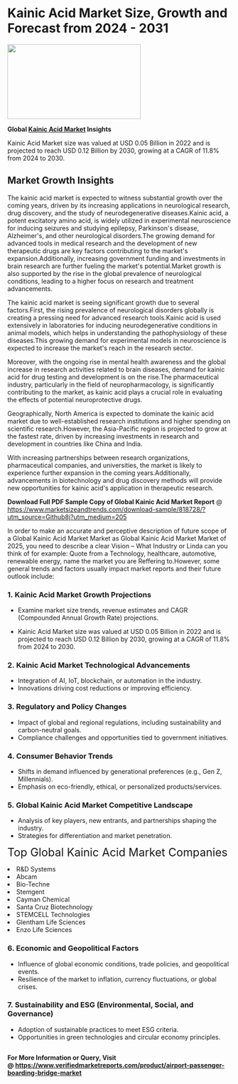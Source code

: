 <H1>Kainic Acid Market Size, Growth and Forecast from 2024 - 2031</H1><img class="aligncenter size-medium wp-image-584254" src="https://thirdeyenews.in/wp-content/uploads/2024/09/Global-Market-Research-300x168.jpeg" alt="" width="300" height="168" /><p><strong>Global&nbsp;<a href="https://www.marketsizeandtrends.com/download-sample/818728/?utm_source=Github8j?utm_medium=205">Kainic Acid Market</a> Insights</strong></p><p>Kainic Acid Market size was valued at USD 0.05 Billion in 2022 and is projected to reach USD 0.12 Billion by 2030, growing at a CAGR of 11.8% from 2024 to 2030.</p><p><h2>Market Growth Insights</h2> <p>The kainic acid market is expected to witness substantial growth over the coming years, driven by its increasing applications in neurological research, drug discovery, and the study of neurodegenerative diseases.Kainic acid, a potent excitatory amino acid, is widely utilized in experimental neuroscience for inducing seizures and studying epilepsy, Parkinson's disease, Alzheimer's, and other neurological disorders.The growing demand for advanced tools in medical research and the development of new therapeutic drugs are key factors contributing to the market's expansion.Additionally, increasing government funding and investments in brain research are further fueling the market's potential.Market growth is also supported by the rise in the global prevalence of neurological conditions, leading to a higher focus on research and treatment advancements.</p> <p>The kainic acid market is seeing significant growth due to several factors.First, the rising prevalence of neurological disorders globally is creating a pressing need for advanced research tools.Kainic acid is used extensively in laboratories for inducing neurodegenerative conditions in animal models, which helps in understanding the pathophysiology of these diseases.This growing demand for experimental models in neuroscience is expected to increase the market's reach in the research sector.</p> <p>Moreover, with the ongoing rise in mental health awareness and the global increase in research activities related to brain diseases, demand for kainic acid for drug testing and development is on the rise.The pharmaceutical industry, particularly in the field of neuropharmacology, is significantly contributing to the market, as kainic acid plays a crucial role in evaluating the effects of potential neuroprotective drugs.</p> <p>Geographically, North America is expected to dominate the kainic acid market due to well-established research institutions and higher spending on scientific research.However, the Asia-Pacific region is projected to grow at the fastest rate, driven by increasing investments in research and development in countries like China and India.</p> <p>With increasing partnerships between research organizations, pharmaceutical companies, and universities, the market is likely to experience further expansion in the coming years.Additionally, advancements in biotechnology and drug discovery methods will provide new opportunities for kainic acid's application in therapeutic research.</p> <p><span class=""><strong>Download Full PDF Sample Copy of Global Kainic Acid Market Report</strong> @ <a href="https://www.marketsizeandtrends.com/download-sample/818728/?utm_source=Github8j?utm_medium=205" target="_blank">https://www.marketsizeandtrends.com/download-sample/818728/?utm_source=Github8j?utm_medium=205</a></span></p><p>In order to make an accurate and perceptive description of future scope of a Global&nbsp;Kainic Acid Market Market as Global&nbsp;Kainic Acid Market Market of 2025, you need to describe a clear Vision &ndash; What Industry or Linda can you think of for example: Quote from a Technology, healthcare, automotive, renewable energy, name the market you are Reffering to.However, some general trends and factors usually impact market reports and their future outlook include:</p><h3>1.&nbsp;<strong>Kainic Acid Market Growth Projections</strong></h3><ul><li>Examine market size trends, revenue estimates and CAGR (Compounded Annual Growth Rate) projections.</li><li><p>Kainic Acid Market size was valued at USD 0.05 Billion in 2022 and is projected to reach USD 0.12 Billion by 2030, growing at a CAGR of 11.8% from 2024 to 2030.</p></li></ul><h3>2.&nbsp;<strong>Kainic Acid Market Technological Advancements</strong></h3><ul><li>Integration of AI, IoT, blockchain, or automation in the industry.</li><li>Innovations driving cost reductions or improving efficiency.</li></ul><h3>3.&nbsp;<strong>Regulatory and Policy Changes</strong></h3><ul><li>Impact of global and regional regulations, including sustainability and carbon-neutral goals.</li><li>Compliance challenges and opportunities tied to government initiatives.</li></ul><h3>4.&nbsp;<strong>Consumer Behavior Trends</strong></h3><ul><li>Shifts in demand influenced by generational preferences (e.g., Gen Z, Millennials).</li><li>Emphasis on eco-friendly, ethical, or personalized products/services.</li></ul><h3>5.&nbsp;<strong>Global Kainic Acid Market Competitive Landscape</strong></h3><ul><li>Analysis of key players, new entrants, and partnerships shaping the industry.</li><li>Strategies for differentiation and market penetration.</li></ul><p data-pm-slice="1 1 []"><span style="color: inherit; font-family: inherit; font-size: 25px;">Top Global Kainic Acid Market Companies</span></p><div class="" data-test-id=""><p><li>R&D Systems</li><li> Abcam</li><li> Bio-Techne</li><li> Stemgent</li><li> Cayman Chemical</li><li> Santa Cruz Biotechnology</li><li> STEMCELL Technologies</li><li> Glentham Life Sciences</li><li> Enzo Life Sciences</li></p></div><h3>6.&nbsp;<strong>Economic and Geopolitical Factors</strong></h3><ul><li>Influence of global economic conditions, trade policies, and geopolitical events.</li><li>Resilience of the market to inflation, currency fluctuations, or global crises.</li></ul><h3>7.&nbsp;<strong>Sustainability and ESG (Environmental, Social, and Governance)</strong></h3><ul><li>Adoption of sustainable practices to meet ESG criteria.</li><li>Opportunities in green technologies and circular economy principles.</li></ul><h2><strong style="font-size: 14px;">For More Information or Query, Visit @&nbsp;</strong><a style="background-color: #ffffff; font-size: 14px;" href="https://www.marketsizeandtrends.com/report/kainic-acid-market/" target="_blank">https://www.verifiedmarketreports.com/product/airport-passenger-boarding-bridge-market</a></h2>